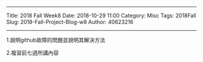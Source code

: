 ---
Title: 2018 Fall Week8
Date: 2018-10-29 11:00
Category: Misc
Tags: 2018Fall
Slug: 2018-Fall-Project-Blog-w8
Author: 40623216




<!-- PELICAN_END_SUMMARY -->


----

1.說明github故障的問題並說明其解決方法

2.複習前七週所講內容

